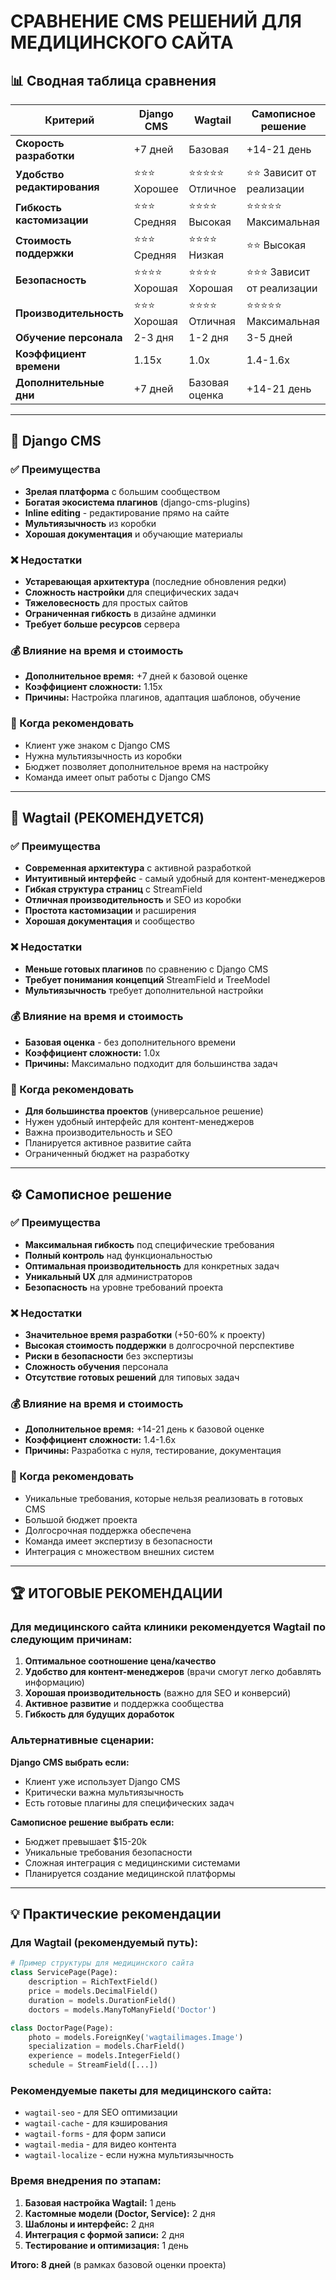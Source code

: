 # СРАВНЕНИЕ CMS РЕШЕНИЙ ДЛЯ МЕДИЦИНСКОГО САЙТА

## 📊 Сводная таблица сравнения

| Критерий | Django CMS | Wagtail | Самописное решение |
|----------|------------|---------|-------------------|
| **Скорость разработки** | +7 дней | Базовая | +14-21 день |
| **Удобство редактирования** | ⭐⭐⭐ Хорошее | ⭐⭐⭐⭐⭐ Отличное | ⭐⭐ Зависит от реализации |
| **Гибкость кастомизации** | ⭐⭐⭐ Средняя | ⭐⭐⭐⭐ Высокая | ⭐⭐⭐⭐⭐ Максимальная |
| **Стоимость поддержки** | ⭐⭐⭐ Средняя | ⭐⭐⭐⭐ Низкая | ⭐⭐ Высокая |
| **Безопасность** | ⭐⭐⭐⭐ Хорошая | ⭐⭐⭐⭐ Хорошая | ⭐⭐⭐ Зависит от реализации |
| **Производительность** | ⭐⭐⭐ Хорошая | ⭐⭐⭐⭐ Отличная | ⭐⭐⭐⭐⭐ Максимальная |
| **Обучение персонала** | 2-3 дня | 1-2 дня | 3-5 дней |
| **Коэффициент времени** | 1.15x | 1.0x | 1.4-1.6x |
| **Дополнительные дни** | +7 дней | Базовая оценка | +14-21 день |

---

## 🎯 Django CMS

### ✅ Преимущества
- **Зрелая платформа** с большим сообществом
- **Богатая экосистема плагинов** (django-cms-plugins)
- **Inline editing** - редактирование прямо на сайте
- **Мультиязычность** из коробки
- **Хорошая документация** и обучающие материалы

### ❌ Недостатки
- **Устаревающая архитектура** (последние обновления редки)
- **Сложность настройки** для специфических задач
- **Тяжеловесность** для простых сайтов
- **Ограниченная гибкость** в дизайне админки
- **Требует больше ресурсов** сервера

### 💰 Влияние на время и стоимость
- **Дополнительное время:** +7 дней к базовой оценке
- **Коэффициент сложности:** 1.15x
- **Причины:** Настройка плагинов, адаптация шаблонов, обучение

### 🎯 Когда рекомендовать
- Клиент уже знаком с Django CMS
- Нужна мультиязычность из коробки
- Бюджет позволяет дополнительное время на настройку
- Команда имеет опыт работы с Django CMS

---

## 🚀 Wagtail (РЕКОМЕНДУЕТСЯ)

### ✅ Преимущества
- **Современная архитектура** с активной разработкой
- **Интуитивный интерфейс** - самый удобный для контент-менеджеров
- **Гибкая структура страниц** с StreamField
- **Отличная производительность** и SEO из коробки
- **Простота кастомизации** и расширения
- **Хорошая документация** и сообщество

### ❌ Недостатки
- **Меньше готовых плагинов** по сравнению с Django CMS
- **Требует понимания концепций** StreamField и TreeModel
- **Мультиязычность** требует дополнительной настройки

### 💰 Влияние на время и стоимость
- **Базовая оценка** - без дополнительного времени
- **Коэффициент сложности:** 1.0x
- **Причины:** Максимально подходит для большинства задач

### 🎯 Когда рекомендовать
- **Для большинства проектов** (универсальное решение)
- Нужен удобный интерфейс для контент-менеджеров
- Важна производительность и SEO
- Планируется активное развитие сайта
- Ограниченный бюджет на разработку

---

## ⚙️ Самописное решение

### ✅ Преимущества
- **Максимальная гибкость** под специфические требования
- **Полный контроль** над функциональностью
- **Оптимальная производительность** для конкретных задач
- **Уникальный UX** для администраторов
- **Безопасность** на уровне требований проекта

### ❌ Недостатки
- **Значительное время разработки** (+50-60% к проекту)
- **Высокая стоимость поддержки** в долгосрочной перспективе
- **Риски в безопасности** без экспертизы
- **Сложность обучения** персонала
- **Отсутствие готовых решений** для типовых задач

### 💰 Влияние на время и стоимость
- **Дополнительное время:** +14-21 день к базовой оценке
- **Коэффициент сложности:** 1.4-1.6x
- **Причины:** Разработка с нуля, тестирование, документация

### 🎯 Когда рекомендовать
- Уникальные требования, которые нельзя реализовать в готовых CMS
- Большой бюджет проекта
- Долгосрочная поддержка обеспечена
- Команда имеет экспертизу в безопасности
- Интеграция с множеством внешних систем

---

## 🏆 ИТОГОВЫЕ РЕКОМЕНДАЦИИ

### Для медицинского сайта клиники рекомендуется **Wagtail** по следующим причинам:

1. **Оптимальное соотношение цена/качество**
2. **Удобство для контент-менеджеров** (врачи смогут легко добавлять информацию)
3. **Хорошая производительность** (важно для SEO и конверсий)
4. **Активное развитие** и поддержка сообщества
5. **Гибкость для будущих доработок**

### Альтернативные сценарии:

**Django CMS выбрать если:**
- Клиент уже использует Django CMS
- Критически важна мультиязычность
- Есть готовые плагины для специфических задач

**Самописное решение выбрать если:**
- Бюджет превышает $15-20k
- Уникальные требования безопасности
- Сложная интеграция с медицинскими системами
- Планируется создание медицинской платформы

---

## 💡 Практические рекомендации

### Для Wagtail (рекомендуемый путь):
```python
# Пример структуры для медицинского сайта
class ServicePage(Page):
    description = RichTextField()
    price = models.DecimalField()
    duration = models.DurationField()
    doctors = models.ManyToManyField('Doctor')

class DoctorPage(Page):
    photo = models.ForeignKey('wagtailimages.Image')
    specialization = models.CharField()
    experience = models.IntegerField()
    schedule = StreamField([...])
```

### Рекомендуемые пакеты для медицинского сайта:
- `wagtail-seo` - для SEO оптимизации
- `wagtail-cache` - для кэширования
- `wagtail-forms` - для форм записи
- `wagtail-media` - для видео контента
- `wagtail-localize` - если нужна мультиязычность

### Время внедрения по этапам:
1. **Базовая настройка Wagtail:** 1 день
2. **Кастомные модели (Doctor, Service):** 2 дня
3. **Шаблоны и интерфейс:** 2 дня
4. **Интеграция с формой записи:** 2 дня
5. **Тестирование и оптимизация:** 1 день

**Итого: 8 дней** (в рамках базовой оценки проекта)